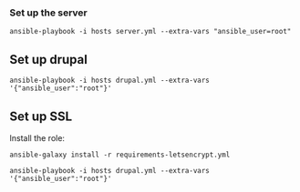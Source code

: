 ### Set up the server

~~~
ansible-playbook -i hosts server.yml --extra-vars "ansible_user=root"
~~~

## Set up drupal

~~~
ansible-playbook -i hosts drupal.yml --extra-vars '{"ansible_user":"root"}'
~~~

## Set up SSL

Install the role:
~~~
ansible-galaxy install -r requirements-letsencrypt.yml
~~~

~~~
ansible-playbook -i hosts drupal.yml --extra-vars '{"ansible_user":"root"}'
~~~